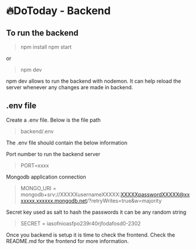 # 🔥DoToday - Backend

## To run the backend

> npm install
> npm start

or

> npm dev

npm dev allows to run the backend with nodemon. It can help reload the server whenever any changes are made in backend.

## .env file
Create a .env file. Below is the file path

> backend/.env

The .env file should contain the below information

Port number to run the backend server

> PORT=xxxx

Mongodb application connection

> MONGO_URI = mongodb+srv://XXXXXusernameXXXXX:XXXXXpasswordXXXXX@xxxxxxx.xxxxxx.mongodb.net/?retryWrites=true&w=majority

Secret key used as salt to hash the passwords it can be any random string

> SECRET = iasofnioasfpo239r40rjfodafosd0-2302

Once you backend is setup it is time to check the frontend. Check the README.md for the frontend for more information.
